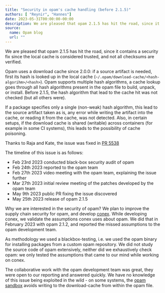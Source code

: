 ```yaml
---
title: "Security in opam's cache handling (before 2.1.5)"
authors: [ "Reynir", "Hannes"]
date: 2023-05-31T00:00:00-00:00
description: We are pleased that opam 2.1.5 has hit the road, since it contains a security fix since the local cache is considered trusted, and not all checksums are verified.
source:
  name: Opam blog
  url: ""
---
```


We are pleased that opam 2.1.5 has hit the road, since it contains a security fix since the local cache is considered trusted, and not all checksums are verified.

Opam uses a download cache since 2.0.0: if a source artifact is needed, first its hash is looked up in the local cache (`~/.opam/download-cache/<hash-algorihm>/<hash>`). Opam supports multiple hash algorithms, a cache lookup goes through all hash algorithms present in the opam file to build, unpack, or install. Before 2.1.5, the hash algorithm that lead to the cache hit was not checked (but all others were).

If a package specifies only a single (non-weak) hash algorithm, this lead to the source artifact taken as is, any error while writing the artifact into the cache, or reading it from the cache, was not detected. Also, in certain setups, if the download cache is shared (writable) across containers (for example in some CI systems), this leads to the possibility of cache poisoning.

Thanks to Raja and Kate, the issue was fixed in [PR 5538](https://github.com/ocaml/opam/pull/5538)

The timeline of this issue is as follows:
- Feb 23rd 2023 conducted black-box security audit of opam
- Feb 24th 2023 reported to the opam team
- Feb 27th 2023 video meeting with the opam team, explaining the issue further
- Mar 27th 2023 initial review meeting of the patches developed by the opam team
- May 9th 2023 public PR fixing the issue discovered
- May 25th 2023 release of opam 2.1.5

Why we are interested in the security of opam? We plan to improve the supply chain security for opam, and develop [conex](https://github.com/hannesm/conex). While developing conex, we validate the assumptions conex uses about opam. We did that in February 2023 with opam 2.1.2, and reported the missed assumptions to the opam development team.

As methodology we used a blackbox-testing, i.e. we used the opam binary for installing packages from a custom opam repository. We did not study the source code of opam extensively, neither did we exhaustively check opam: we only tested the assumptions that came to our mind while working on conex.

The collaborative work with the opam development team was great, they were open to our reporting and answered quickly. We have no knowledge of this issue being exploited in the wild - on some systems, the [opam sandbox](https://opam.ocaml.org/doc/FAQ.html#What-changes-does-opam-do-to-my-filesystem) avoids writing to the download-cache from within the opam file.

